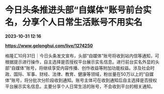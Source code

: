# 今日头条推进头部“自媒体”账号前台实名，分享个人日常生活账号不用实名

**2023-10-31 12:16**

**https://www.gelonghui.com/live/1274250**

格隆汇10月31日｜今日头条发文宣布，头部“自媒体”账号将收到站内信等通知，可根据提示进行操作，自主选择是否授权平台展示实名信息。进行前台实名外显的头部“自媒体”账号，将继续享受内容传播、创作收益等附加功能权益。涉及社会时政、国际、军事、财经、法律、教育、健康等领域，粉丝量在50万以上的“自媒体”账号，将分批次分阶段收到通知。账号主体可在收到通知后自主选择是否授权平台展示实名信息。主要分享个人日常生活的账号，不会收到平台的相关通知。